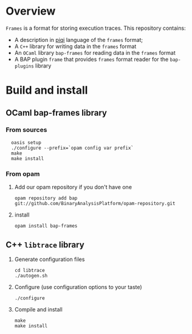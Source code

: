 # Overview
`Frames` is a format for storing execution traces. This repository contains:
- A description in [piqi](http://piqi.org/) language of the `frames` format;
- A `C++` library for writing data in the `frames` format
- An `OCaml` library `bap-frames` for reading data in the `frames` format
- A BAP plugin `frame` that provides `frames` format reader for the `bap-plugins` library

# Build and install

## OCaml bap-frames library
### From sources
```
  oasis setup
  ./configure --prefix=`opam config var prefix`
  make
  make install
```

### From opam

1. Add our opam repository if you don't have one

   ```
   opam repository add bap git://github.com/BinaryAnalysisPlatform/opam-repository.git
   ```
2. install

   ```
   opam install bap-frames
   ```

## C++ `libtrace` library

1. Generate configuration files
   ```
   cd libtrace
   ./autogen.sh
   ```

2. Configure (use configuration options to your taste)
   ```
   ./configure
   ```

3. Compile and install
   ```
   make
   make install
   ```
